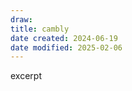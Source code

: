 ```yaml
---
draw:
title: cambly
date created: 2024-06-19
date modified: 2025-02-06
---
```


excerpt

<!-- more -->
